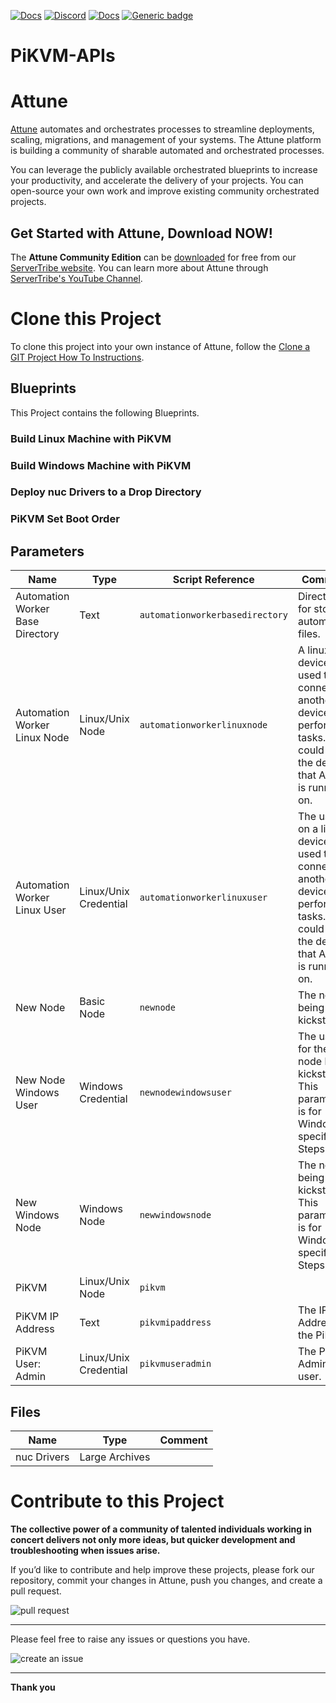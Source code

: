 



[![Docs](https://img.shields.io/badge/docs-latest-brightgreen.svg)](http://doc.servertribe.com)
[![Discord](https://img.shields.io/discord/844971127703994369)](http://discord.servertribe.com)
[![Docs](https://img.shields.io/badge/videos-watch-brightgreen.svg)](https://www.youtube.com/@servertribe)
[![Generic badge](https://img.shields.io/badge/download-latest-brightgreen.svg)](https://www.servertribe.com/community-edition/)

# PiKVM-APIs






# Attune

[Attune](https://www.servertribe.com/)
automates and orchestrates processes to streamline deployments, scaling,
migrations, and management of your systems. The Attune platform is building a
community of sharable automated and orchestrated processes.

You can leverage the publicly available orchestrated blueprints to increase
your productivity, and accelerate the delivery of your projects. You can
open-source your own work and improve existing community orchestrated projects.

## Get Started with Attune, Download NOW!

The **Attune Community Edition** can be
[downloaded](https://www.servertribe.com/comunity-edition/)
for free from our
[ServerTribe website](https://www.servertribe.com/comunity-edition/).
You can learn more about Attune through
[ServerTribe's YouTube Channel](https://www.youtube.com/@servertribe).







# Clone this Project

To clone this project into your own instance of Attune, follow the
[Clone a GIT Project How To Instructions](https://servertribe-attune.readthedocs.io/en/latest/howto/design_workspace/clone_project.html).




## Blueprints

This Project contains the following Blueprints.



### Build Linux Machine with PiKVM


### Build Windows Machine with PiKVM


### Deploy nuc Drivers to a Drop Directory


### PiKVM Set Boot Order





## Parameters


| Name | Type | Script Reference | Comment |
| ---- | ---- | ---------------- | ------- |
| Automation Worker Base Directory | Text | `automationworkerbasedirectory` | Directory for storing automation files. |
| Automation Worker Linux Node | Linux/Unix Node | `automationworkerlinuxnode` | A linux device used to connect to another device or perform tasks. This could be the device that Attune is running on. |
| Automation Worker Linux User | Linux/Unix Credential | `automationworkerlinuxuser` | The user on a linux device used to connect to another device or perform tasks. This could be the device that Attune is running on. |
| New Node | Basic Node | `newnode` | The node being kickstarted. |
| New Node Windows User | Windows Credential | `newnodewindowsuser` | The user for the node being kickstarted. This parameter is for Windows specific Steps. |
| New Windows Node | Windows Node | `newwindowsnode` | The node being kickstarted. This parameter is for Windows specific Steps. |
| PiKVM | Linux/Unix Node | `pikvm` |  |
| PiKVM IP Address | Text | `pikvmipaddress` | The IP Address of the PiKVM. |
| PiKVM User: Admin | Linux/Unix Credential | `pikvmuseradmin` | The PiKVM Admin user. |




## Files

| Name | Type | Comment |
| ---- | ---- | ------- |
| nuc Drivers | Large Archives |  |






# Contribute to this Project

**The collective power of a community of talented individuals working in
concert delivers not only more ideas, but quicker development and
troubleshooting when issues arise.**

If you’d like to contribute and help improve these projects, please fork our
repository, commit your changes in Attune, push you changes, and create a
pull request.

<img src="https://www.servertribe.com/wp-content/uploads/2023/02/Attune-pull-request-01.png" alt="pull request"/>

---

Please feel free to raise any issues or questions you have.

<img src="https://www.servertribe.com/wp-content/uploads/2023/02/Attune-get-help-02.png" alt="create an issue"/>


---

**Thank you**
